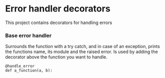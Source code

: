# Error handler decorators

This project contains decorators for handling errors

### Base error handler

Surrounds the function with a try catch, and in case of an exception, prints the functions name, its module and the raised error.
Is used by adding the decorator above the function you want to handle.
```
@handle_error
def a_function(a, b):
```